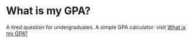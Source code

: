 # What is my GPA?
A tired question for undergraduates. A simple GPA calculator: visit [What is my GPA?](http://whatismygpa.co)